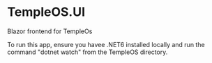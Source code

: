 # TempleOS.UI
Blazor frontend for TempleOs

To run this app, ensure you havee .NET6 installed locally and run the command "dotnet watch" from the TempleOS directory.